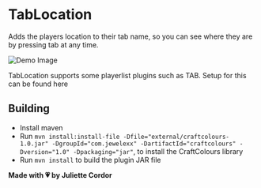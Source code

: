 # TabLocation

Adds the players location to their tab name, so you can see where they are by pressing tab at any time.

![Demo Image](images/screenshot.png)

TabLocation supports some playerlist plugins such as TAB. Setup for this can be found here

## Building

- Install maven
- Run `mvn install:install-file -Dfile="external/craftcolours-1.0.jar" -DgroupId="com.jewelexx" -DartifactId="craftcolours" -Dversion="1.0" -Dpackaging="jar"`, to install the CraftColours library
- Run `mvn install` to build the plugin JAR file

**Made with 💗 by Juliette Cordor**
